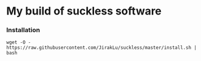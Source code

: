 # My build of suckless software

### Installation

`wget -O - https://raw.githubusercontent.com/JirakLu/suckless/master/install.sh | bash`

